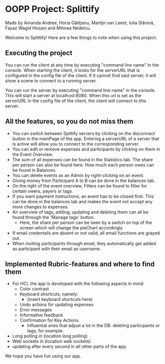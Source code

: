 # OOPP Project: Splittify
Made by Amanda Andree, Horia Găliţianu, Martijn van Leest, Iulia Slănină, Fayaz Wagid Hosain and Mihnea Nedelcu.

Welcome to Splittify! Here are a few things to note when using this project:

**Executing the project** <br>
- 
You can run the client at any time by executing "command line name" in the console. When starting the client, it looks for the serverURL that is configured in the config file of the client. If it cannot find said server, it will show a scene to connect to a running server.

You can run the server by executing "command line name" in the console. This will start a server at localhost:8080.
When this url is set as the serverURL in the config file of the client, the client will connect to this server.

**All the features, so you do not miss them** <br>
-
- You can switch between Spittify servers by clicking on the disconnect button in the mainPage of the app. Entering a serverURL of a server that is active will allow you to connect to the corresponding server.
- You can edit or remove expenses and participants by clicking on them in the Event Overview.
- The sum of all expenses can be found in the Statistics tab. The share per person can also be found here. How much each person owes can be found in Balances.
- You can delete events as an Admin by right-clicking on an event.
- Giving money from Participant A to B can be done in the balances tab.
- On the right of the event overview, Filters can be found to filter for certain owers, payers or tags.
- If you want payment instructions, an event has to be closed first. This can be done in the balances tab and makes the event not accept any more changes to expenses.
- An overview of tags, adding, updating and deleting them can all be found through the 'Manage tags' button.
    - Here, the share per person can be seen by a switch on top of the screen which will change the pieChart accordingly.
- If email credentails are absent or not valid, all email functions are grayed out.
- When inviting participants through email, they automatically get added as participant with their email as username.

**Implemented Rubric-features and where to find them**
- 
- For HCI, the app is developed with the following aspects in mind:
    - Color contrast
    - Keyboard shortcuts, namely:
        - (insert keyboard shortcuts here)
    - Undo actions for updating expenses
    - Error messages
    - Informative feedback
    - Confirmation for Key Actions
        - Influential ones that adjust a lot in the DB: deleting participants or tags, for example.
- Long polling in (location long polling)
- Web sockets in (location web sockets)
- updating after every second in all other parts of the app.


We hope you have fun using our app.
